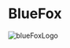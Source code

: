 # BlueFox
![blueFoxLogo](https://github.com/user-attachments/assets/0fe4e206-2174-4602-be59-b073763866a5)
